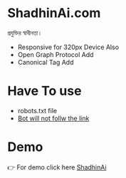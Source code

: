 # ShadhinAi.com
প্রযুক্তির স্বাধীনতা।

- Responsive for 320px Device Also
- Open Graph Protocol Add
- Canonical Tag Add

# Have To use
- robots.txt file
- <a rel="nofollow" href="#">Bot will not follw the link</a>
# Demo
👉 For demo click here [ShadhinAi](https://shantonu-acharjee.github.io/ShadhinAi.com/)
